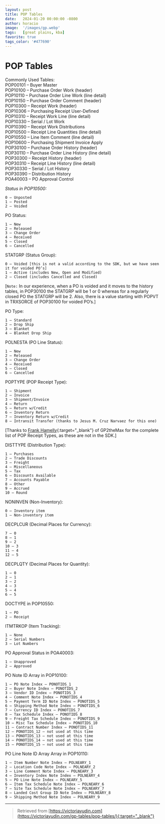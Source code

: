 ```yaml
---
layout: post
title: POP Tables 
date:   2024-01-20 00:00:00 -0800
author: horacio 
image:  '/images/gp.webp'
tags:   [great plains, kba]
favorite: true
tags_color: '#477690'
---
```

# POP Tables

Commonly Used Tables:  
POP00101 – Buyer Master  
POP10100 – Purchase Order Work (header)  
POP10110 – Purchase Order Line Work (line detail)  
POP10150 – Purchase Order Comment (header)  
POP10300 – Receipt Work (header)  
POP10306 – Purchasing Receipt User-Defined  
POP10310 – Receipt Work Line (line detail)  
POP10330 – Serial / Lot Work  
POP10390 – Receipt Work Distributions  
POP10500 – Receipt Line Quantities (line detail)  
POP10550 – Line Item Comment (line detail)  
POP10600 – Purchasing Shipment Invoice Apply  
POP30100 – Purchase Order History (header)  
POP30110 – Purchase Order Line History (line detail)  
POP30300 – Receipt History (header)  
POP30310 – Receipt Line History (line detail)  
POP30330 – Serial / Lot History  
POP30390 – Distribution History  
POA40003 – PO Approval Control  

<cite>Status in POP10500:</cite>
```
0 – Unposted
1 – Posted
2 – Voided
```

PO Status:
```
1 – New
2 – Released
3 – Change Order
4 – Received
5 – Closed
6 – Cancelled
```

STATGRP (Status Group):
```
0 – Voided [this is not a valid according to the SDK, but we have seen it for voided PO’s]
1 – Active (includes New, Open and Modified)
2 – Closed (includes Cancelled and Closed)
```

[`Note:` In our experience, when a PO is voided and it moves to the history tables, in POP30100 the STATGRP will be 1 or 0 whereas for a regularly closed PO the STATGRP will be 2. Also, there is a value starting with POPVT in TRXSORCE of POP30100 for voided PO’s.]

PO Type:
```
1 – Standard
2 – Drop Ship
3 – Blanket
4 – Blanket Drop Ship
```

POLNESTA (PO Line Status):
```
1 – New
2 – Released
3 – Change Order
4 – Received
5 – Closed
6 – Cancelled
```

POPTYPE (POP Receipt Type):
```
1 – Shipment
2 – Invoice
3 – Shipment/Invoice
4 – Return
5 – Return w/Credit
6 – Inventory Return
7 – Inventory Return w/Credit
8 – Intransit Transfer (thanks to Jesus M. Cruz Narvaez for this one)
```

[Thanks to [Frank Hamelly](http://gp2themax.blogspot.com/){:target="_blank"} of GP2theMax for the complete list of POP Receipt Types, as these are not in the SDK.]

DISTTYPE (Distribution Type):
```
1 – Purchases
2 – Trade Discounts
3 – Freight
4 – Miscellaneous
5 – Tax
6 – Discounts Available
7 – Accounts Payable
8 – Other
9 – Accrued
10 – Round
```

NONINVEN (Non-Inventory):
```
0 – Inventory item
1 – Non-inventory item
```

DECPLCUR (Decimal Places for Currency):
```
7 – 0
8 – 1
9 – 2
10 – 3
11 – 4
12 – 5
```

DECPLQTY (Decimal Places for Quantity):
```
1 – 0
2 – 1
3 – 2
4 – 3
5 – 4
6 – 5
```

DOCTYPE in POP10550:
```
1 – PO
2 – Receipt
```

ITMTRKOP (Item Tracking):
```
1 – None
2 – Serial Numbers
3 – Lot Numbers
```

PO Approval Status in POA40003:
```
1 – Unapproved
2 – Approved
```

PO Note ID Array in POP10100:
```
1 – PO Note Index – PONOTIDS_1
2 – Buyer Note Index – PONOTIDS_2
3 – Vendor ID Index – PONOTIDS_3
4 – Comment Note Index – PONOTIDS_4
5 – Payment Term ID Note Index – PONOTIDS_5
6 – Shipping Method Note Index – PONOTIDS_6
7 – Currency ID Index – PONOTIDS_7
8 – Tax Schedule Index – PONOTIDS_8
9 – Freight Tax Schedule Index – PONOTIDS_9
10 – Misc Tax Schedule Index – PONOTIDS_10
11 – Contract Number Index – PONOTIDS_11
12 – PONOTIDS_12 – not used at this time
13 – PONOTIDS_13 – not used at this time
14 – PONOTIDS_14 – not used at this time
15 – PONOTIDS_15 – not used at this time
```

PO Line Note ID Array Array in POP10110:
```
1 – Item Number Note Index – POLNEARY_1
2 – Location Code Note Index – POLNEARY_2
3 – Line Comment Note Index – POLNEARY_3
4 – Inventory Index Note Index – POLNEARY_4
5 – PO Line Note Index – POLNEARY_5
6 – Item Tax Schedule Note Index – POLNEARY_6
7 – Site Tax Schedule Note Index – POLNEARY_7
8 – Landed Cost Group ID Note Index – POLNEARY_8
9 – Shipping Method Note Index – POLNEARY_9
```

---

> Retrieved from [https://victoriayudin.com](https://victoriayudin.com/gp-tables/pop-tables/){:target="_blank"}

